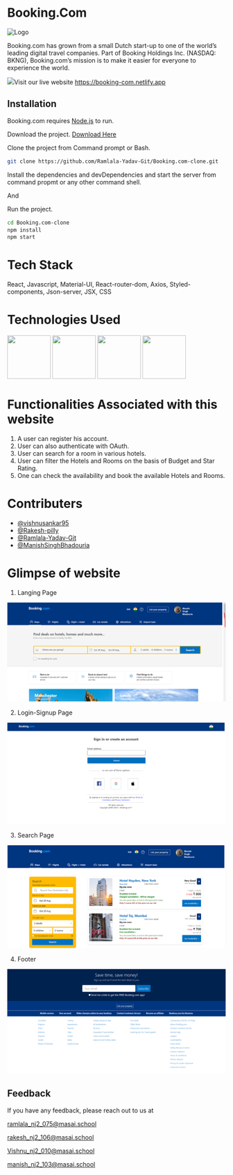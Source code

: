 # Booking.Com

![Logo](https://cf.bstatic.com/static/img/bcom_logo_blue_bg/f12f834e849b2a7f752a14b2598a6ddfeda1e713.svg)

Booking.com has grown from a small Dutch start-up to one of the world’s leading digital travel companies. Part of Booking Holdings Inc. (NASDAQ: BKNG), Booking.com’s mission is to make it easier for everyone to experience the world.

<img src="https://raw.githubusercontent.com/MartinHeinz/MartinHeinz/master/wave.gif" width="25px">Visit our live website
https://booking-com.netlify.app

## Installation

Booking.com requires [Node.js](https://nodejs.org/) to run.

Download the project.
[Download Here](https://github.com/Ramlala-Yadav-Git/Booking.com-clone/archive/refs/heads/main.zip)


Clone the project from Command prompt or Bash.

```bash
git clone https://github.com/Ramlala-Yadav-Git/Booking.com-clone.git
```

Install the dependencies and devDependencies and start the server from command propmt or any other command shell.

And

Run the project.  
```bash
cd Booking.com-clone
npm install
npm start
```

# Tech Stack

React, Javascript, Material-UI, React-router-dom, Axios, Styled-components, Json-server, JSX, CSS

# Technologies Used

<p float="left">
    <img src="https://cdn.pixabay.com/photo/2017/08/05/11/16/logo-2582748_640.png" width="100" height="100">
    <img src="https://cdn.pixabay.com/photo/2017/08/05/11/16/logo-2582747_640.png" width="100" height="100">
    <img src="https://raw.githubusercontent.com/krishaayjois21/krishaayjois21/master/assets/javascript.png" width="100" height="100">
    <img src="https://yogalayout.com/static/reactnative.4e03ea5d.png" width="100" height="100">
 </p>



# Functionalities Associated with this website

1. A user can register his account.
2. User can also authenticate with OAuth.
3. User can search for a room in various hotels.
4. User can filter the Hotels and Rooms on the basis of Budget and Star Rating.
5. One can check the availability and book the available Hotels and Rooms.


# Contributers

- [@vishnusankar95](https://github.com/vishnusankar95)
- [@Rakesh-pilly](https://github.com/Rakesh-pilly)
- [@Ramlala-Yadav-Git](https://github.com/Ramlala-Yadav-Git)
- [@ManishSinghBhadouria](https://github.com/ManishSinghBhadouria)



# Glimpse of website

1. Langing Page

![Landing Page](https://github.com/ManishSinghBhadouria/api/blob/gh-pages/Booking11/Homepage.png?raw=true)

2. Login-Signup Page

![Login-Signup page](https://github.com/ManishSinghBhadouria/api/blob/gh-pages/Booking11/Login-Signup.png?raw=true)

3. Search Page

![Search](https://github.com/ManishSinghBhadouria/api/blob/gh-pages/Booking11/Search.png?raw=true)

4. Footer

![Footer](https://github.com/ManishSinghBhadouria/api/blob/gh-pages/Booking11/Footer.png?raw=true)


## Feedback

If you have any feedback, please reach out to us at

ramlala_nj2_075@masai.school

rakesh_nj2_106@masai.school

Vishnu_nj2_010@masai.school 

manish_nj2_103@masai.school


